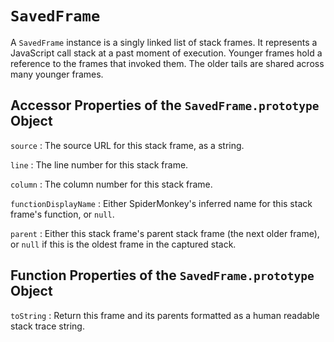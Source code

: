 # `SavedFrame`

A `SavedFrame` instance is a singly linked list of stack frames. It represents a
JavaScript call stack at a past moment of execution. Younger frames hold a
reference to the frames that invoked them. The older tails are shared across
many younger frames.


## Accessor Properties of the `SavedFrame.prototype` Object

`source`
:   The source URL for this stack frame, as a string.

`line`
:   The line number for this stack frame.

`column`
:   The column number for this stack frame.

`functionDisplayName`
:   Either SpiderMonkey's inferred name for this stack frame's function, or
    `null`.

`parent`
:   Either this stack frame's parent stack frame (the next older frame), or
    `null` if this is the oldest frame in the captured stack.


## Function Properties of the `SavedFrame.prototype` Object

`toString`
:   Return this frame and its parents formatted as a human readable stack trace
    string.
